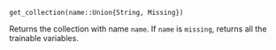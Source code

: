 ```
get_collection(name::Union{String, Missing})
```

Returns the collection with name `name`. If `name` is `missing`, returns all the trainable variables.
